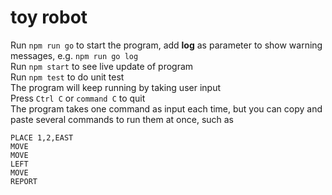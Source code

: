 # toy robot

Run `npm run go` to start the program, add **log** as parameter to show warning messages, e.g. `npm run go log`\
Run `npm start` to see live update of program\
Run `npm test` to do unit test\
The program will keep running by taking user input\
Press `Ctrl C` or `command C` to quit\
The program takes one command as input each time, but you can copy and paste several commands to run them at once, such as
```
PLACE 1,2,EAST 
MOVE 
MOVE 
LEFT 
MOVE 
REPORT
```
